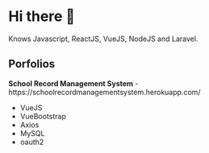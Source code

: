 ### <h1>Hi there 👋</h1> 

<!--
**imnobunny/imnobunny** is a ✨ _special_ ✨ repository because its `README.md` (this file) appears on your GitHub profile.-->

Knows Javascript, ReactJS, VueJS, NodeJS and Laravel.

<h2> Porfolios </h2>
<strong>School Record Management System</strong>
- https://schoolrecordmanagementsystem.herokuapp.com/

<ul>
  <li>VueJS</li>
  <li>VueBootstrap</li>
  <li>Axios</li>
  <li>MySQL</li>
  <li>oauth2</li>
</ul>


